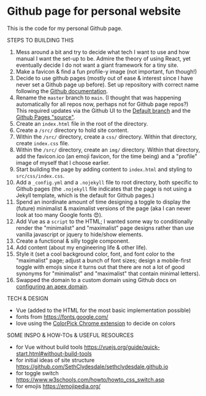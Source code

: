 # Github page for personal website

This is the code for my personal Github page.

STEPS TO BUILDING THIS
1. Mess around a bit and try to decide what tech I want to use and how manual I want the set-up to be. Admire the theory of using React, yet eventually decide I do not want a giant framework for a tiny site.
2. Make a favicon & find a fun profile-y image (not important, fun though!)
3. Decide to use github pages (mostly out of ease & interest since I have never set a Github page up before). Set up repository with correct name following the [Github documentation](https://docs.github.com/en/pages/getting-started-with-github-pages/creating-a-github-pages-site).
4. Rename the `master` branch to `main`. (I thought that was happening automatically for all repos now, perhaps not for Github page repos?) This required updates via the Github UI to the [Default branch](https://github.com/tesslins/tesslins.github.io/settings/branches) and the [Github Pages "source"](https://github.com/tesslins/tesslins.github.io/settings/pages).
5. Create an `index.html` file in the root of the directory.
6. Create a `/src/` directory to hold site content. 
7. Within the `/src/` directory, create a `css/` directory. Within that directory, create `index.css` file.
8. Within the `/src/` directory, create an `img/` directory. Within that directory, add the favicon.ico (an emoji favicon, for the time being) and a "profile" image of myself that I choose earlier.
9. Start building the page by adding content to `index.html` and styling to `src/css/index.css`.
10. Add a `_config.yml` and a `.nojekyll` file to root directory, both specific to Github pages (the `.nojekyll` file indicates that the page is not using a Jekyll template, which is the default for Github pages.)
11. Spend an inordinate amount of time designing a toggle to display the (future) minimalist & maximalist versions of the page (aka I can never look at too many Google fonts 😍).
12. Add Vue as a `script` to the HTML; I wanted some way to conditionally render the "minimalist" and "maximalist" page designs rather than use vanilla javascript or jquery to hide/show elements.
13. Create a functional & silly toggle component.
14. Add content (about my engineering life & other life).
15. Style it (set a cool background color, font, and font color to the "maximalist" page; adjust a bunch of font sizes; design a mobile-first toggle with emojis since it turns out that there are not a lot of good synonyms for "minimalist" and "maximalist" that contain minimal letters).
16. Swapped the domain to a custom domain using Github docs on [configuring an apex domain](https://docs.github.com/en/pages/configuring-a-custom-domain-for-your-github-pages-site/managing-a-custom-domain-for-your-github-pages-site#configuring-an-apex-domain=).

TECH & DESIGN
- Vue (added to the HTML for the most basic implementation possible)
- fonts from https://fonts.google.com/
- love using the [ColorPick Chrome extension](https://chrome.google.com/webstore/detail/colorpick-eyedropper/ohcpnigalekghcmgcdcenkpelffpdolg?hl=en) to decide on colors

SOME INSPO & HOW-TOs & USEFUL RESOURCES
- for Vue without build tools https://vuejs.org/guide/quick-start.html#without-build-tools
- for initial ideas of site structure https://github.com/SethClydesdale/sethclydesdale.github.io
- for toggle switch https://www.w3schools.com/howto/howto_css_switch.asp
- for emojis https://emojipedia.org/